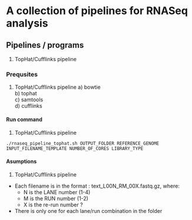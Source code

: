 # A collection of pipelines for RNASeq analysis
## Pipelines / programs 
1. TopHat/Cufflinks pipeline
### Prequsites
1. TopHat/Cufflinks pipeline
  a) bowtie <br>
  b) tophat <br>
  c) samtools <br>
  d) cufflinks <br>
#### Run command
1. TopHat/Cufflinks pipeline
```
./rnaseq_pipeline_tophat.sh OUTPUT_FOLDER REFERENCE_GENOME INPUT_FILENAME_TEMPLATE NUMBER_OF_CORES LIBRARY_TYPE
```
#### Asumptions
1. TopHat/Cufflinks pipeline <br>
* Each filename is in the format : text_L00N_RM_00X.fastq.gz, where:
  *  N is the LANE number (1-4)
  *  M is the RUN number  (1-2)
  *  X is the re-run number ? 
* There is only one for each lane/run combination in the folder			
